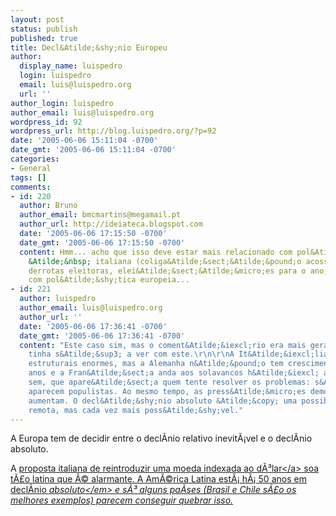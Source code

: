 ```yaml
---
layout: post
status: publish
published: true
title: Decl&Atilde;&shy;nio Europeu
author:
  display_name: luispedro
  login: luispedro
  email: luis@luispedro.org
  url: ''
author_login: luispedro
author_email: luis@luispedro.org
wordpress_id: 92
wordpress_url: http://blog.luispedro.org/?p=92
date: '2005-06-06 15:11:04 -0700'
date_gmt: '2005-06-06 15:11:04 -0700'
categories:
- General
tags: []
comments:
- id: 220
  author: Bruno
  author_email: bmcmartins@megamail.pt
  author_url: http://ideiateca.blogspot.com
  date: '2005-06-06 17:15:50 -0700'
  date_gmt: '2005-06-06 17:15:50 -0700'
  content: Hmm... acho que isso deve estar mais relacionado com pol&Atilde;&shy;tica
    &Atilde;&nbsp; italiana (coliga&Atilde;&sect;&Atilde;&pound;o acossada, sucessivas
    derrotas eleitoras, elei&Atilde;&sect;&Atilde;&micro;es para o ano, etc.) do que
    com pol&Atilde;&shy;tica europeia...
- id: 221
  author: luispedro
  author_email: luis@luispedro.org
  author_url: ''
  date: '2005-06-06 17:36:41 -0700'
  date_gmt: '2005-06-06 17:36:41 -0700'
  content: "Este caso sim, mas o coment&Atilde;&iexcl;rio era mais geral e n&Atilde;&pound;o
    tinha s&Atilde;&sup3; a ver com este.\r\n\r\nA It&Atilde;&iexcl;lia tem problemas
    estruturais enormes, mas a Alemanha n&Atilde;&pound;o tem crescimento h&Atilde;&iexcl;
    anos e a Fran&Atilde;&sect;a anda aos solavancos h&Atilde;&iexcl; anos tamb&Atilde;&copy;m
    sem, que apare&Atilde;&sect;a quem tente resolver os problemas: s&Atilde;&sup3;
    aparecem populistas. Ao mesmo tempo, as press&Atilde;&micro;es demogr&Atilde;&iexcl;ficas
    aumentam. O decl&Atilde;&shy;nio absoluto &Atilde;&copy; uma possibilidade, ainda
    remota, mas cada vez mais poss&Atilde;&shy;vel."
---
```

<p>A Europa tem de decidir entre o decl&Atilde;&shy;nio relativo inevit&Atilde;&iexcl;vel e o decl&Atilde;&shy;nio absoluto.</p>
<p>A <a href="http:&#47;&#47;www.publico.clix.pt&#47;shownews.asp?id=1225078&idCanal=63">proposta italiana de reintroduzir uma moeda indexada ao d&Atilde;&sup3;lar<&#47;a> soa t&Atilde;&pound;o latina que &Atilde;&copy; alarmante. A Am&Atilde;&copy;rica Latina est&Atilde;&iexcl; h&Atilde;&iexcl; 50 anos em decl&Atilde;&shy;nio <em>absoluto<&#47;em> e s&Atilde;&sup3; alguns pa&Atilde;&shy;ses (Brasil e Chile s&Atilde;&pound;o os melhores exemplos) parecem conseguir quebrar isso.</p>
